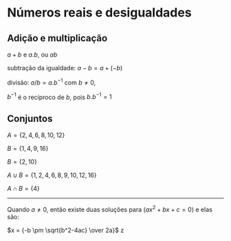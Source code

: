 # Números reais e desigualdades

## Adição e multiplicação
$a+b$ e $a.b$, ou $ab$

subtração da igualdade: $a-b = a+(-b)$ 

divisão: $a/b=a.b^{-1}$ com $b\ne0$,

$b^{-1}$ é o recíproco de $b$, pois $b.b^{-1}=1$

## Conjuntos

$A=\lbrace2, 4, 6, 8, 10, 12\rbrace$

$B=\lbrace1, 4, 9, 16\rbrace$

$B=\lbrace2, 10\rbrace$

$A \cup B = \lbrace1, 2, 4, 6, 8, 9, 10, 12, 16\rbrace$ 

$A \cap B =\lbrace4\rbrace$

------

Quando $a \ne 0$, então existe duas soluções para $(ax^2 + bx + c = 0)$ e elas são:

$x = {-b \pm \sqrt{b^2-4ac} \over 2a}$
z
